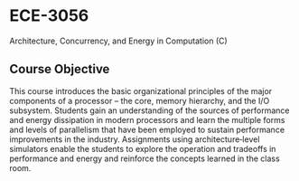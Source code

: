 # ECE-3056
Architecture, Concurrency, and Energy in Computation (C)
## Course Objective
This course introduces the basic organizational principles of the major components of a processor – the core, memory hierarchy, and the I/O subsystem. Students gain an understanding of the sources of performance and energy dissipation in modern processors and learn the multiple forms and levels of parallelism that have been employed to sustain performance improvements in the industry. Assignments using architecture‐level simulators enable the students to explore the operation and tradeoffs in performance and energy and reinforce the concepts learned in the class room.

